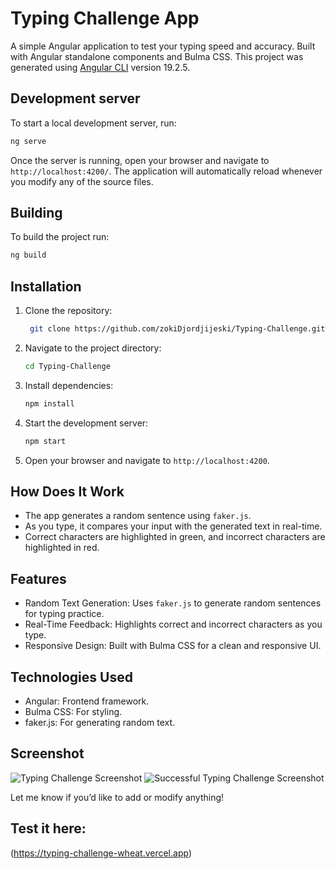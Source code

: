 # Typing Challenge App

A simple Angular application to test your typing speed and accuracy. Built with Angular standalone components and Bulma CSS.
This project was generated using [Angular CLI](https://github.com/angular/angular-cli) version 19.2.5.



## Development server

To start a local development server, run:

```bash
ng serve
```

Once the server is running, open your browser and navigate to `http://localhost:4200/`. The application will automatically reload whenever you modify any of the source files.



## Building

To build the project run:

```bash
ng build
```



## Installation
1. Clone the repository:
   ```bash
    git clone https://github.com/zokiDjordjijeski/Typing-Challenge.git
   ```
2. Navigate to the project directory:
   ```bash
   cd Typing-Challenge
   ```
3. Install dependencies:
   ```bash
   npm install
   ```
4. Start the development server:
   ```bash
   npm start
   ```
5. Open your browser and navigate to `http://localhost:4200`.



## How Does It Work
- The app generates a random sentence using `faker.js`.
- As you type, it compares your input with the generated text in real-time.
- Correct characters are highlighted in green, and incorrect characters are highlighted in red.



## Features
- Random Text Generation: Uses `faker.js` to generate random sentences for typing practice.
- Real-Time Feedback: Highlights correct and incorrect characters as you type.
- Responsive Design: Built with Bulma CSS for a clean and responsive UI.



## Technologies Used
- Angular: Frontend framework.
- Bulma CSS: For styling.
- faker.js: For generating random text.



## Screenshot
![Typing Challenge Screenshot](https://github.com/user-attachments/assets/32374d70-71a0-420e-a841-65f3d75fa432)
![Successful Typing Challenge Screenshot](https://github.com/user-attachments/assets/7d48d8fd-19ac-49e8-a858-f6c7246d07cb)


Let me know if you’d like to add or modify anything! 
## Test it here:
(https://typing-challenge-wheat.vercel.app)
